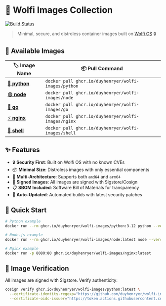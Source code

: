 # 🐺 Wolfi Images Collection

[![Build Status](https://github.com/duyhenryer/wolfi-images/workflows/CI/badge.svg)](https://github.com/duyhenryer/wolfi-images/actions)

> Minimal, secure, and distroless container images built on [Wolfi OS](https://wolfi.dev) 🔒

## 🚀 Available Images

| 🏷️ Image Name | 📦 Pull Command |
|---------------|----------------|
| [🐍 **python**](./images/python/) | `docker pull ghcr.io/duyhenryer/wolfi-images/python` |
| [🟢 **node**](./images/node/) | `docker pull ghcr.io/duyhenryer/wolfi-images/node` |
| [🐹 **go**](./images/go/) | `docker pull ghcr.io/duyhenryer/wolfi-images/go` |
| [⚡ **nginx**](./images/nginx/) | `docker pull ghcr.io/duyhenryer/wolfi-images/nginx` |
| [🐚 **shell**](./images/shell/) | `docker pull ghcr.io/duyhenryer/wolfi-images/shell` |

## ✨ Features

- 🔒 **Security First**: Built on Wolfi OS with no known CVEs
- 📦 **Minimal Size**: Distroless images with only essential components
- 🚀 **Multi-Architecture**: Supports both `amd64` and `arm64`
- 🔐 **Signed Images**: All images are signed with Sigstore/Cosign
- 📋 **SBOM Included**: Software Bill of Materials for transparency
- 🔄 **Auto-Updated**: Automated builds with latest security patches

## 🎯 Quick Start

```bash
# Python example
docker run --rm ghcr.io/duyhenryer/wolfi-images/python:3.12 python --version

# Node.js example  
docker run --rm ghcr.io/duyhenryer/wolfi-images/node:latest node --version

# Nginx example
docker run -p 8080:80 ghcr.io/duyhenryer/wolfi-images/nginx:latest
```

## 🔐 Image Verification

All images are signed with Sigstore. Verify authenticity:

```bash
cosign verify ghcr.io/duyhenryer/wolfi-images/python:latest \
  --certificate-identity-regexp="https://github.com/duyhenryer/wolfi-images" \
  --certificate-oidc-issuer="https://token.actions.githubusercontent.com"
```
